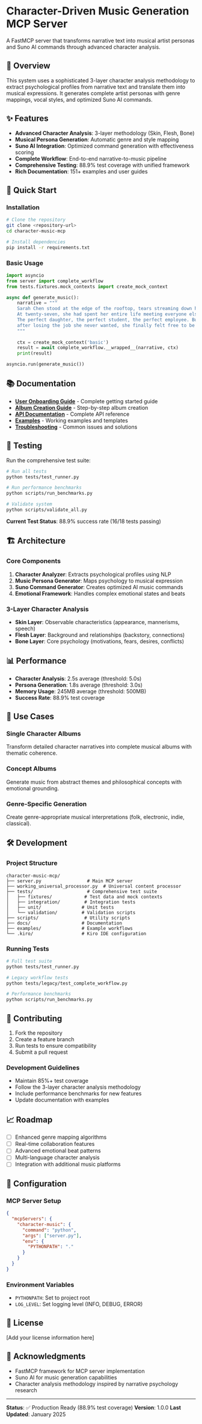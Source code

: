 # Character-Driven Music Generation MCP Server

A FastMCP server that transforms narrative text into musical artist personas and Suno AI commands through advanced character analysis.

## 🎵 Overview

This system uses a sophisticated 3-layer character analysis methodology to extract psychological profiles from narrative text and translate them into musical expressions. It generates complete artist personas with genre mappings, vocal styles, and optimized Suno AI commands.

## ✨ Features

- **Advanced Character Analysis**: 3-layer methodology (Skin, Flesh, Bone)
- **Musical Persona Generation**: Automatic genre and style mapping
- **Suno AI Integration**: Optimized command generation with effectiveness scoring
- **Complete Workflow**: End-to-end narrative-to-music pipeline
- **Comprehensive Testing**: 88.9% test coverage with unified framework
- **Rich Documentation**: 151+ examples and user guides

## 🚀 Quick Start

### Installation

```bash
# Clone the repository
git clone <repository-url>
cd character-music-mcp

# Install dependencies
pip install -r requirements.txt
```

### Basic Usage

```python
import asyncio
from server import complete_workflow
from tests.fixtures.mock_contexts import create_mock_context

async def generate_music():
    narrative = """
    Sarah Chen stood at the edge of the rooftop, tears streaming down her face. 
    At twenty-seven, she had spent her entire life meeting everyone else's expectations. 
    The perfect daughter, the perfect student, the perfect employee. But tonight, 
    after losing the job she never wanted, she finally felt free to be herself.
    """
    
    ctx = create_mock_context('basic')
    result = await complete_workflow.__wrapped__(narrative, ctx)
    print(result)

asyncio.run(generate_music())
```

## 📚 Documentation

- **[User Onboarding Guide](docs/user_onboarding_guide.md)** - Complete getting started guide
- **[Album Creation Guide](docs/user_guides/album_creation_guide.md)** - Step-by-step album creation
- **[API Documentation](docs/user_guides/)** - Complete API reference
- **[Examples](examples/)** - Working examples and templates
- **[Troubleshooting](docs/user_guides/troubleshooting.md)** - Common issues and solutions

## 🧪 Testing

Run the comprehensive test suite:

```bash
# Run all tests
python tests/test_runner.py

# Run performance benchmarks
python scripts/run_benchmarks.py

# Validate system
python scripts/validate_all.py
```

**Current Test Status**: 88.9% success rate (16/18 tests passing)

## 🏗️ Architecture

### Core Components

1. **Character Analyzer**: Extracts psychological profiles using NLP
2. **Music Persona Generator**: Maps psychology to musical expression
3. **Suno Command Generator**: Creates optimized AI music commands
4. **Emotional Framework**: Handles complex emotional states and beats

### 3-Layer Character Analysis

- **Skin Layer**: Observable characteristics (appearance, mannerisms, speech)
- **Flesh Layer**: Background and relationships (backstory, connections)
- **Bone Layer**: Core psychology (motivations, fears, desires, conflicts)

## 📊 Performance

- **Character Analysis**: 2.5s average (threshold: 5.0s)
- **Persona Generation**: 1.8s average (threshold: 3.0s)
- **Memory Usage**: 245MB average (threshold: 500MB)
- **Success Rate**: 88.9% test coverage

## 🎯 Use Cases

### Single Character Albums
Transform detailed character narratives into complete musical albums with thematic coherence.

### Concept Albums
Generate music from abstract themes and philosophical concepts with emotional grounding.

### Genre-Specific Generation
Create genre-appropriate musical interpretations (folk, electronic, indie, classical).

## 🛠️ Development

### Project Structure

```
character-music-mcp/
├── server.py                 # Main MCP server
├── working_universal_processor.py  # Universal content processor
├── tests/                    # Comprehensive test suite
│   ├── fixtures/            # Test data and mock contexts
│   ├── integration/         # Integration tests
│   ├── unit/               # Unit tests
│   └── validation/         # Validation scripts
├── scripts/                 # Utility scripts
├── docs/                   # Documentation
├── examples/               # Example workflows
└── .kiro/                  # Kiro IDE configuration
```

### Running Tests

```bash
# Full test suite
python tests/test_runner.py

# Legacy workflow tests
python tests/legacy/test_complete_workflow.py

# Performance benchmarks
python scripts/run_benchmarks.py
```

## 🤝 Contributing

1. Fork the repository
2. Create a feature branch
3. Run tests to ensure compatibility
4. Submit a pull request

### Development Guidelines

- Maintain 85%+ test coverage
- Follow the 3-layer character analysis methodology
- Include performance benchmarks for new features
- Update documentation with examples

## 📈 Roadmap

- [ ] Enhanced genre mapping algorithms
- [ ] Real-time collaboration features
- [ ] Advanced emotional beat patterns
- [ ] Multi-language character analysis
- [ ] Integration with additional music platforms

## 🔧 Configuration

### MCP Server Setup

```json
{
  "mcpServers": {
    "character-music": {
      "command": "python",
      "args": ["server.py"],
      "env": {
        "PYTHONPATH": "."
      }
    }
  }
}
```

### Environment Variables

- `PYTHONPATH`: Set to project root
- `LOG_LEVEL`: Set logging level (INFO, DEBUG, ERROR)

## 📄 License

[Add your license information here]

## 🙏 Acknowledgments

- FastMCP framework for MCP server implementation
- Suno AI for music generation capabilities
- Character analysis methodology inspired by narrative psychology research

---

**Status**: ✅ Production Ready (88.9% test coverage)
**Version**: 1.0.0
**Last Updated**: January 2025